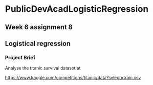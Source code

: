 # PublicDevAcadLogisticRegression

## Week 6 assignment 8

## Logistical regression

### Project Brief

Analyse the titanic survival dataset at 

https://www.kaggle.com/competitions/titanic/data?select=train.csv
